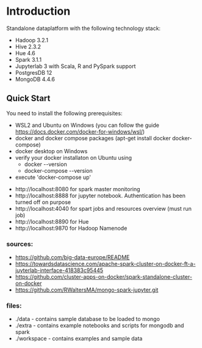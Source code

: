 # Introduction
Standalone dataplatform with the following technology stack:

 * Hadoop 3.2.1
 * Hive 2.3.2
 * Hue 4.6
 * Spark 3.1.1
 * Jupyterlab 3 with Scala, R and PySpark support
 * PostgresDB 12
 * MongoDB 4.4.6

## Quick Start

You need to install the following prerequisites:
 * WSL2 and Ubuntu on Windows (you can follow the guide https://docs.docker.com/docker-for-windows/wsl/)
 * docker and docker compose packages (apt-get install docker docker-compose)
 * docker desktop on Windows
 * verify your docker installaton on Ubuntu using
    * docker --version
    * docker-compose --version
 * execute 'docker-compose up'

 - http://localhost:8080 for spark master monitoring
 - http://localhost:8888 for jupyter notebook. Authentication has been turned off on purpose
 - http://localhost:4040 for spart jobs and resources overview (must run job)
 - http://localhost:8890 for Hue
 - http://localhost:9870 for Hadoop Namenode

### sources:
 - https://github.com/big-data-europe/README
 - https://towardsdatascience.com/apache-spark-cluster-on-docker-ft-a-juyterlab-interface-418383c95445
 - https://github.com/cluster-apps-on-docker/spark-standalone-cluster-on-docker
 - https://github.com/RWaltersMA/mongo-spark-jupyter.git


### files:
 * ./data - contains sample database to be loaded to mongo
 * ./extra - contains example notebooks and scripts for mongodb and spark
 * ./workspace - contains examples and sample data
